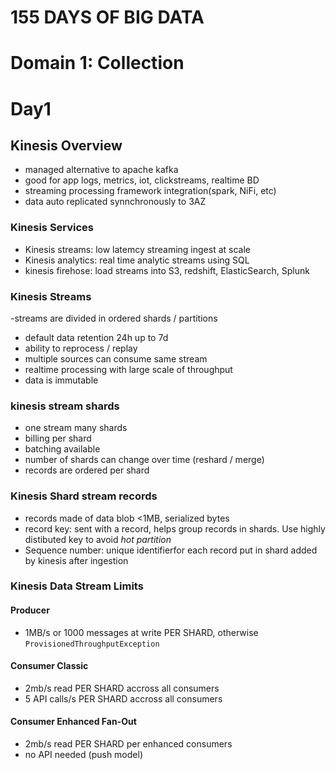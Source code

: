 # 155 DAYS OF BIG DATA
# Domain 1: Collection

# Day1
## Kinesis Overview
- managed alternative to apache kafka
- good for app logs, metrics, iot, clickstreams, realtime BD
- streaming processing framework integration(spark, NiFi, etc)
- data auto replicated synnchronously to 3AZ
### Kinesis Services
- Kinesis streams: low latemcy streaming ingest at scale
- Kinesis analytics: real time analytic streams using SQL
- kinesis firehose: load streams into S3, redshift, ElasticSearch, Splunk 

### Kinesis Streams
-streams are divided in ordered shards / partitions
- default data retention 24h up to 7d
- ability to reprocess / replay 
- multiple sources can consume same stream
- realtime processing with large scale of throughput
- data is immutable

### kinesis stream shards
- one stream many shards
- billing per shard
- batching available
- number of shards can change over time (reshard / merge)
- records are ordered per shard
### Kinesis Shard stream records
- records made of data blob <1MB, serialized bytes
- record key: sent with a record, helps group records in shards. Use highly distibuted key to avoid *hot partition*
- Sequence number: unique identifierfor each record put in shard added by kinesis after ingestion
### Kinesis Data Stream Limits
#### Producer
- 1MB/s or 1000 messages at write PER SHARD, otherwise `ProvisionedThroughputException`
#### Consumer Classic
- 2mb/s read PER SHARD accross all consumers
- 5 API calls/s PER SHARD accross all consumers
#### Consumer Enhanced Fan-Out
- 2mb/s read PER SHARD per enhanced consumers
- no API needed (push model)
